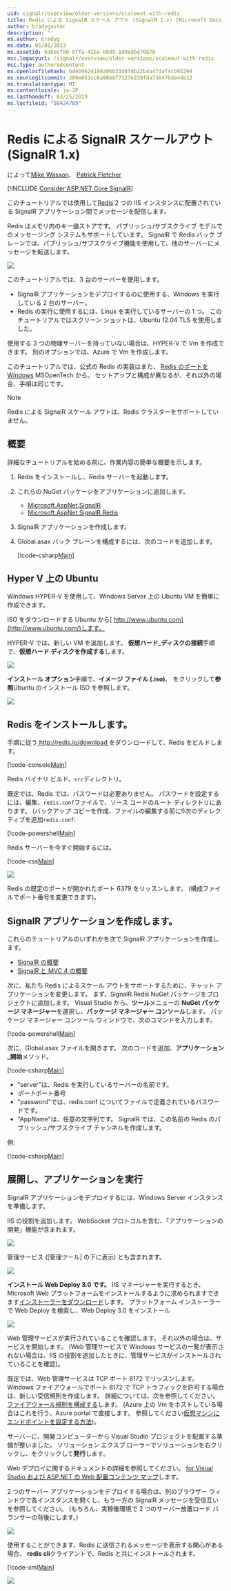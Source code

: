 ```yaml
---
uid: signalr/overview/older-versions/scaleout-with-redis
title: Redis による SignalR スケール アウト (SignalR 1.x) |Microsoft Docs
author: bradygaster
description: ''
ms.author: bradyg
ms.date: 05/01/2013
ms.assetid: 6abecf80-8ffa-41ba-b0d9-1d9edbe7687b
msc.legacyurl: /signalr/overview/older-versions/scaleout-with-redis
msc.type: authoredcontent
ms.openlocfilehash: bdeb9624180206b33d8fdb22b4a4fdaf4cb92294
ms.sourcegitcommit: 289e051cc8a90e8f7127e239fda73047bde4de12
ms.translationtype: MT
ms.contentlocale: ja-JP
ms.lasthandoff: 03/25/2019
ms.locfileid: "58424769"
---
```

<a name="signalr-scaleout-with-redis-signalr-1x"></a>Redis による SignalR スケールアウト (SignalR 1.x)
====================
によって[Mike Wasson](https://github.com/MikeWasson)、 [Patrick Fletcher](https://github.com/pfletcher)

[!INCLUDE [Consider ASP.NET Core SignalR](~/includes/signalr/signalr-version-disambiguation.md)]

このチュートリアルでは使用して[Redis](http://redis.io/) 2 つの IIS インスタンスに配置されている SignalR アプリケーション間でメッセージを配信します。

Redis はメモリ内のキー値ストアです。 パブリッシュ/サブスクライブ モデルでのメッセージング システムもサポートしています。 SignalR で Redis バック プレーンでは、パブリッシュ/サブスクライブ機能を使用して、他のサーバーにメッセージを転送します。

![](scaleout-with-redis/_static/image1.png)

このチュートリアルでは、3 台のサーバーを使用します。

- SignalR アプリケーションをデプロイするのに使用する、Windows を実行している 2 台のサーバー。
- Redis の実行に使用するには、Linux を実行しているサーバーの 1 つ。 このチュートリアルではスクリーン ショットは、Ubuntu 12.04 TLS を使用しました。

使用する 3 つの物理サーバーを持っていない場合は、HYPER-V で Vm を作成できます。 別のオプションでは、Azure で Vm を作成します。

このチュートリアルでは、公式の Redis の実装はまた、 [Redis のポートを Windows](https://github.com/MSOpenTech/redis) MSOpenTech から。 セットアップと構成が異なるが、それ以外の場合、手順は同じです。

> [!NOTE] 
> 
> Redis による SignalR スケール アウトは、Redis クラスターをサポートしていません。


## <a name="overview"></a>概要

詳細なチュートリアルを始める前に、作業内容の簡単な概要を示します。

1. Redis をインストールし、Redis サーバーを起動します。
2. これらの NuGet パッケージをアプリケーションに追加します。 

    - [Microsoft.AspNet.SignalR](http://nuget.org/packages/Microsoft.AspNet.SignalR)
    - [Microsoft.AspNet.SignalR.Redis](http://nuget.org/packages/Microsoft.AspNet.SignalR.Redis)
3. SignalR アプリケーションを作成します。
4. Global.asax バック プレーンを構成するには、次のコードを追加します。 

    [!code-csharp[Main](scaleout-with-redis/samples/sample1.cs)]

## <a name="ubuntu-on-hyper-v"></a>Hyper V 上の Ubuntu

Windows HYPER-V を使用して、Windows Server 上の Ubuntu VM を簡単に作成できます。

ISO をダウンロードする Ubuntu から[ http://www.ubuntu.com](http://www.ubuntu.com/)します。

HYPER-V では、新しい VM を追加します。 **仮想ハード_ディスクの接続**手順で、**仮想ハード ディスクを作成する**します。

![](scaleout-with-redis/_static/image2.png)

**インストール オプション**手順で、**イメージ ファイル (.iso)**、 をクリックして**参照**Ubuntu のインストール ISO を参照します。

![](scaleout-with-redis/_static/image3.png)

## <a name="install-redis"></a>Redis をインストールします。

手順に従う[ http://redis.io/download ](http://redis.io/download)をダウンロードして、Redis をビルドします。

[!code-console[Main](scaleout-with-redis/samples/sample2.cmd)]

Redis バイナリ ビルド、`src`ディレクトリ。

既定では、Redis では、パスワードは必要ありません。 パスワードを設定するには、編集、`redis.conf`ファイルで、ソース コードのルート ディレクトリにあります。 (バックアップ コピーを作成、ファイルの編集する前に!)次のディレクティブを追加`redis.conf`:

[!code-powershell[Main](scaleout-with-redis/samples/sample3.ps1)]

Redis サーバーを今すぐ開始するには。

[!code-css[Main](scaleout-with-redis/samples/sample4.css)]

![](scaleout-with-redis/_static/image4.png)

Redis の既定のポートが開かれたポート 6379 をリッスンします。 (構成ファイルでポート番号を変更できます)。

## <a name="create-the-signalr-application"></a>SignalR アプリケーションを作成します。

これらのチュートリアルのいずれかを次で SignalR アプリケーションを作成します。

- [SignalR の概要](../getting-started/tutorial-getting-started-with-signalr.md)
- [SignalR と MVC 4 の概要](tutorial-getting-started-with-signalr-and-mvc-4.md)

次に、私たち Redis によるスケール アウトをサポートするために、チャット アプリケーションを変更します。 まず、SignalR.Redis NuGet パッケージをプロジェクトに追加します。 Visual Studio から、**ツール**メニューの  **NuGet パッケージ マネージャー**を選択し、**パッケージ マネージャー コンソール**します。 パッケージ マネージャー コンソール ウィンドウで、次のコマンドを入力します。

[!code-powershell[Main](scaleout-with-redis/samples/sample5.ps1)]

次に、Global.asax ファイルを開きます。 次のコードを追加、**アプリケーション\_開始**メソッド。

[!code-csharp[Main](scaleout-with-redis/samples/sample6.cs)]

- "server"は、Redis を実行しているサーバーの名前です。
- *ポート*ポート番号
- "password"では、redis.conf についてファイルで定義されているパスワードです。
- "AppName"は、任意の文字列です。 SignalR では、この名前の Redis のパブリッシュ/サブスクライブ チャンネルを作成します。

例:

[!code-csharp[Main](scaleout-with-redis/samples/sample7.cs)]

## <a name="deploy-and-run-the-application"></a>展開し、アプリケーションを実行

SignalR アプリケーションをデプロイするには、Windows Server インスタンスを準備します。

IIS の役割を追加します。 WebSocket プロトコルを含む、「アプリケーションの開発」機能が含まれます。

![](scaleout-with-redis/_static/image5.png)

管理サービス ([管理ツール] の下に表示) とも含まれます。

![](scaleout-with-redis/_static/image6.png)

**インストール Web Deploy 3.0 です。** IIS マネージャーを実行するとき、Microsoft Web プラットフォームをインストールするように求められますできます[インストーラーをダウンロード](https://go.microsoft.com/fwlink/?LinkId=255386)します。 プラットフォーム インストーラーで Web Deploy を検索し、Web Deploy 3.0 をインストール

![](scaleout-with-redis/_static/image7.png)

Web 管理サービスが実行されていることを確認します。 それ以外の場合は、サービスを開始します。 (Web 管理サービスで Windows サービスの一覧が表示されない場合は、IIS の役割を追加したときに、管理サービスがインストールされていることを確認)。

既定では、Web 管理サービスは TCP ポート 8172 でリッスンします。 Windows ファイアウォールでポート 8172 で TCP トラフィックを許可する場合は、新しい受信規則を作成します。 詳細については、次を参照してください。[ファイアウォール規則を構成する](https://technet.microsoft.com/library/dd448559(WS.10).aspx)します。 (Azure 上の Vm をホストしている場合はこれを行う、Azure portal で直接します。 参照してください[仮想マシンにエンドポイントを設定する方法](https://azure.microsoft.com/documentation/articles/virtual-machines-set-up-endpoints/))。

サーバーに、開発コンピューターから Visual Studio プロジェクトを配置する準備が整いました。 ソリューション エクスプ ローラーでソリューションを右クリックし、をクリックして**発行**します。

Web デプロイに関するドキュメントの詳細を参照してください。 [for Visual Studio および ASP.NET の Web 配置コンテンツ マップ](../../../whitepapers/aspnet-web-deployment-content-map.md)します。

2 つのサーバー アプリケーションをデプロイする場合は、別のブラウザー ウィンドウで各インスタンスを開くし、もう一方の SignalR メッセージを受信互いを参照してください。 (もちろん、実稼働環境で 2 つのサーバー放置ロード バランサーの背後にします。)

![](scaleout-with-redis/_static/image8.png)

使用することができます、Redis に送信されるメッセージを表示する関心がある場合、 **redis cli**クライアントで、Redis と共にインストールされます。

[!code-xml[Main](scaleout-with-redis/samples/sample8.xml)]

![](scaleout-with-redis/_static/image9.png)

